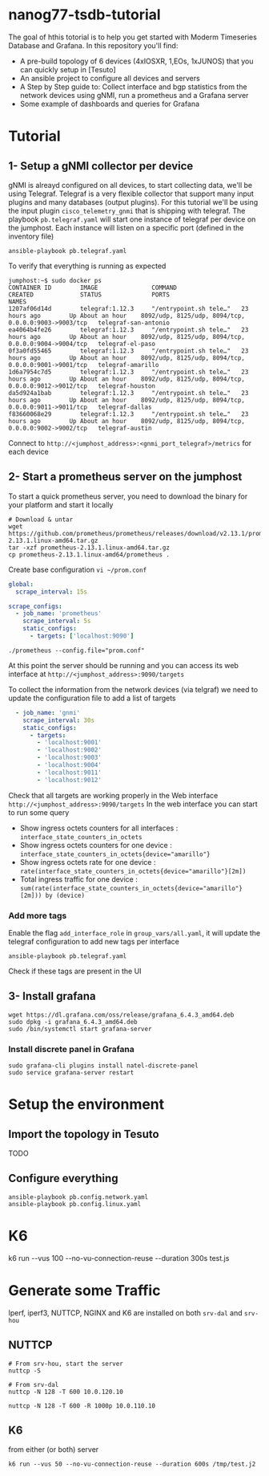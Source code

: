 # nanog77-tsdb-tutorial

The goal of hthis totorial is to help you get started with Moderm Timeseries Database and Grafana. In this repository you'll find:
- A pre-build topology of 6 devices (4xIOSXR, 1,EOs, 1xJUNOS) that you can quickly setup in [Tesuto]
- An ansible project to configure all devices and servers
- A Step by Step guide to: Collect interface and bgp statistics from the network devices using gNMI, run a prometheus and a Grafana server
- Some example of dashboards and queries for Grafana

# Tutorial

## 1- Setup a gNMI collector per device

gNMI is alreayd configured on all devices, to start collecting  data, we'll be using Telegraf. Telegraf is a very flexible collector that support many input plugins and many databases (output plugins). For this tutorial we'll be using the input plugin `cisco_telemetry_gnmi` that is shipping with telegraf.
The playbook `pb.telegraf.yaml` will start one instance of telegraf per device on the jumphost. Each instance will listen on a specific port (defined in the inventory file)
```
ansible-playbook pb.telegraf.yaml
```

To verify that everything is running as expected
```
jumphost:~$ sudo docker ps
CONTAINER ID        IMAGE               COMMAND                  CREATED             STATUS              PORTS                                                  NAMES
1207af06d14d        telegraf:1.12.3     "/entrypoint.sh tele…"   23 hours ago        Up About an hour    8092/udp, 8125/udp, 8094/tcp, 0.0.0.0:9003->9003/tcp   telegraf-san-antonio
ea4064b4fe26        telegraf:1.12.3     "/entrypoint.sh tele…"   23 hours ago        Up About an hour    8092/udp, 8125/udp, 8094/tcp, 0.0.0.0:9004->9004/tcp   telegraf-el-paso
0f3a0fd55465        telegraf:1.12.3     "/entrypoint.sh tele…"   23 hours ago        Up About an hour    8092/udp, 8125/udp, 8094/tcp, 0.0.0.0:9001->9001/tcp   telegraf-amarillo
1d6a7954c7d5        telegraf:1.12.3     "/entrypoint.sh tele…"   23 hours ago        Up About an hour    8092/udp, 8125/udp, 8094/tcp, 0.0.0.0:9012->9012/tcp   telegraf-houston
da5d924a1bab        telegraf:1.12.3     "/entrypoint.sh tele…"   23 hours ago        Up About an hour    8092/udp, 8125/udp, 8094/tcp, 0.0.0.0:9011->9011/tcp   telegraf-dallas
f83660068e29        telegraf:1.12.3     "/entrypoint.sh tele…"   23 hours ago        Up About an hour    8092/udp, 8125/udp, 8094/tcp, 0.0.0.0:9002->9002/tcp   telegraf-austin
```

Connect to `http://<jumphost_address>:<gnmi_port_telegraf>/metrics` for each device

## 2- Start a prometheus server on the jumphost

To start a quick prometheus server, you need to download the binary for your platform and start it locally
```
# Download & untar
wget https://github.com/prometheus/prometheus/releases/download/v2.13.1/prometheus-2.13.1.linux-amd64.tar.gz
tar -xzf prometheus-2.13.1.linux-amd64.tar.gz
cp prometheus-2.13.1.linux-amd64/prometheus .
```

Create base configuration `vi ~/prom.conf`
```yaml
global:
  scrape_interval: 15s

scrape_configs:
  - job_name: 'prometheus'
    scrape_interval: 5s
    static_configs:
      - targets: ['localhost:9090']
```

```
./prometheus --config.file="prom.conf"
```
At this point the server should be running and you can access its web interface at `http://<jumphost_address>:9090/targets`

To collect the information from the network devices (via telgraf) we need to update the configuration file to add a list of targets
```yaml
  - job_name: 'gnmi'
    scrape_interval: 30s
    static_configs:
      - targets: 
        - 'localhost:9001'
        - 'localhost:9002'
        - 'localhost:9003'
        - 'localhost:9004'
        - 'localhost:9011'
        - 'localhost:9012'
```

Check that all targets are working properly in the Web interface `http://<jumphost_address>:9090/targets`
In the web interface you can start to run some query

- Show ingress octets counters for all interfaces : `interface_state_counters_in_octets`
- Show ingress octets counters for one device : `interface_state_counters_in_octets{device="amarillo"}`
- Show ingress octets rate for one device : `rate(interface_state_counters_in_octets{device="amarillo"}[2m])`
- Total ingress traffic for one device : `sum(rate(interface_state_counters_in_octets{device="amarillo"}[2m])) by (device)`

### Add more tags 

Enable the flag `add_interface_role` in `group_vars/all.yaml`, it will update the telegraf configuration to add new tags per interface
```
ansible-playbook pb.telegraf.yaml
```
Check if these tags are present in the UI



## 3- Install grafana 

```
wget https://dl.grafana.com/oss/release/grafana_6.4.3_amd64.deb
sudo dpkg -i grafana_6.4.3_amd64.deb
sudo /bin/systemctl start grafana-server
```

### Install discrete panel in Grafana

```
sudo grafana-cli plugins install natel-discrete-panel
sudo service grafana-server restart
```

# Setup the environment

## Import the topology in Tesuto

TODO 
## Configure everything
```
ansible-playbook pb.config.network.yaml
ansible-playbook pb.config.linux.yaml
```






# K6 

k6 run --vus 100 --no-vu-connection-reuse --duration 300s test.js






# Generate some Traffic

Iperf, iperf3, NUTTCP, NGINX and K6 are installed on both `srv-dal` and `srv-hou`

## NUTTCP 
```
# From srv-hou, start the server
nuttcp -S
```

```
# From srv-dal
nuttcp -N 128 -T 600 10.0.120.10
```

```
nuttcp -N 128 -T 600 -R 1000p 10.0.110.10
```

## K6 

from either (or both) server
```
k6 run --vus 50 --no-vu-connection-reuse --duration 600s /tmp/test.j2
```